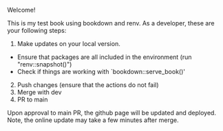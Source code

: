 Welcome! 

This is my test book using bookdown and renv. As a developer, these are your following steps:
1. Make updates on your local version.
  - Ensure that packages are all included in the environment (run "renv::snapshot()")
  - Check if things are working with `bookdown::serve_book()'
2. Push changes (ensure that the actions do not fail)
3. Merge with dev
4. PR to main

Upon approval to main PR, the github page will be updated and deployed. Note, the online update may take a few minutes after merge.